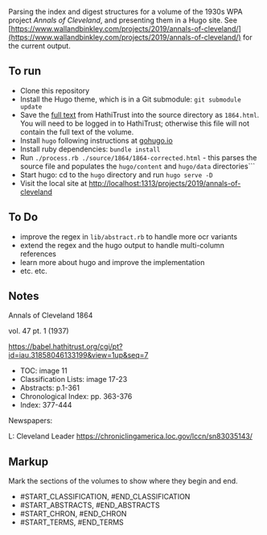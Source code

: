 Parsing the index and digest structures for a volume of the 1930s WPA project *Annals of Cleveland*, and presenting them in a Hugo site. See [https://www.wallandbinkley.com/projects/2019/annals-of-cleveland/](https://www.wallandbinkley.com/projects/2019/annals-of-cleveland/) for the current output.

## To run

- Clone this repository
- Install the Hugo theme, which is in a Git submodule: ```git submodule update```
- Save the [full text](https://babel.hathitrust.org/cgi/ssd?id=iau.31858046133199#seq7) from HathiTrust into the source directory as ```1864.html```. You will need to be logged in to HathiTrust; otherwise this file will not contain the full text of the volume.
- Install ```hugo``` following instructions at [gohugo.io](https://gohugo.io)
- Install ruby dependencies: ```bundle install```
- Run ```./process.rb ./source/1864/1864-corrected.html``` - this parses the source file and populates the ```hugo/content``` and ```hugo/data``` directories```
- Start hugo: cd to the ```hugo``` directory and run ```hugo serve -D```
- Visit the local site at [http://localhost:1313/projects/2019/annals-of-cleveland](http://localhost:1313/projects/2019/annals-of-cleveland)

## To Do

- improve the regex in ```lib/abstract.rb``` to handle more ocr variants
- extend the regex and the hugo output to handle multi-column references
- learn more about hugo and improve the implementation
- etc. etc.

## Notes

Annals of Cleveland 1864

vol. 47 pt. 1 (1937)

https://babel.hathitrust.org/cgi/pt?id=iau.31858046133199&view=1up&seq=7

- TOC: image 11
- Classification Lists: image 17-23
- Abstracts: p.1-361
- Chronological Index: pp. 363-376
- Index: 377-444

Newspapers:

L: Cleveland Leader https://chroniclingamerica.loc.gov/lccn/sn83035143/

## Markup

Mark the sections of the volumes to show where they begin and end.

- #START\_CLASSIFICATION, #END\_CLASSIFICATION
- #START\_ABSTRACTS, #END\_ABSTRACTS
- #START\_CHRON, #END\_CHRON
- #START\_TERMS, #END\_TERMS
